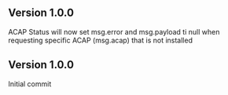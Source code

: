 ## Version 1.0.0
ACAP Status will now set msg.error and msg.payload ti null when requesting specific ACAP (msg.acap) that is not installed

## Version 1.0.0
Initial commit
